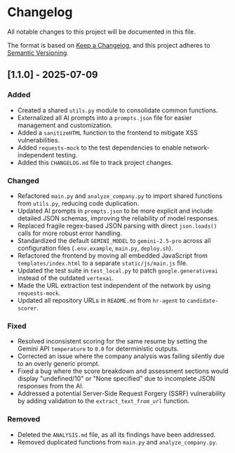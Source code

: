 # Changelog

All notable changes to this project will be documented in this file.

The format is based on [Keep a Changelog](https://keepachangelog.com/en/1.0.0/),
and this project adheres to [Semantic Versioning](https://semver.org/spec/v2.0.0.html).

## [1.1.0] - 2025-07-09

### Added
- Created a shared `utils.py` module to consolidate common functions.
- Externalized all AI prompts into a `prompts.json` file for easier management and customization.
- Added a `sanitizeHTML` function to the frontend to mitigate XSS vulnerabilities.
- Added `requests-mock` to the test dependencies to enable network-independent testing.
- Added this `CHANGELOG.md` file to track project changes.

### Changed
- Refactored `main.py` and `analyze_company.py` to import shared functions from `utils.py`, reducing code duplication.
- Updated AI prompts in `prompts.json` to be more explicit and include detailed JSON schemas, improving the reliability of model responses.
- Replaced fragile regex-based JSON parsing with direct `json.loads()` calls for more robust error handling.
- Standardized the default `GEMINI_MODEL` to `gemini-2.5-pro` across all configuration files (`.env.example`, `main.py`, `deploy.sh`).
- Refactored the frontend by moving all embedded JavaScript from `templates/index.html` to a separate `static/js/main.js` file.
- Updated the test suite in `test_local.py` to patch `google.generativeai` instead of the outdated `vertexai`.
- Made the URL extraction test independent of the network by using `requests-mock`.
- Updated all repository URLs in `README.md` from `hr-agent` to `candidate-scorer`.

### Fixed
- Resolved inconsistent scoring for the same resume by setting the Gemini API `temperature` to `0.0` for deterministic outputs.
- Corrected an issue where the company analysis was failing silently due to an overly generic prompt.
- Fixed a bug where the score breakdown and assessment sections would display "undefined/10" or "None specified" due to incomplete JSON responses from the AI.
- Addressed a potential Server-Side Request Forgery (SSRF) vulnerability by adding validation to the `extract_text_from_url` function.

### Removed
- Deleted the `ANALYSIS.md` file, as all its findings have been addressed.
- Removed duplicated functions from `main.py` and `analyze_company.py`.
